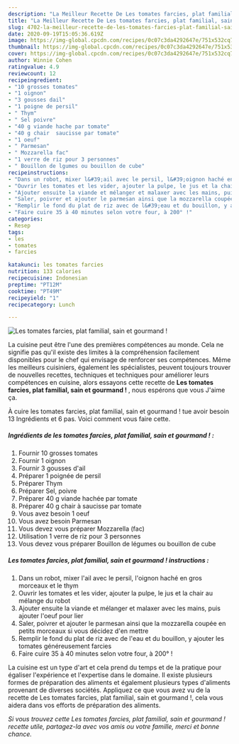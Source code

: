 ```yaml
---
description: "La Meilleur Recette De Les tomates farcies, plat familial, sain et gourmand !"
title: "La Meilleur Recette De Les tomates farcies, plat familial, sain et gourmand !"
slug: 4702-la-meilleur-recette-de-les-tomates-farcies-plat-familial-sain-et-gourmand
date: 2020-09-19T15:05:36.619Z
image: https://img-global.cpcdn.com/recipes/0c07c3da4292647e/751x532cq70/les-tomates-farcies-plat-familial-sain-et-gourmand-photo-principale-de-la-recette.jpg
thumbnail: https://img-global.cpcdn.com/recipes/0c07c3da4292647e/751x532cq70/les-tomates-farcies-plat-familial-sain-et-gourmand-photo-principale-de-la-recette.jpg
cover: https://img-global.cpcdn.com/recipes/0c07c3da4292647e/751x532cq70/les-tomates-farcies-plat-familial-sain-et-gourmand-photo-principale-de-la-recette.jpg
author: Winnie Cohen
ratingvalue: 4.9
reviewcount: 12
recipeingredient:
- "10 grosses tomates"
- "1 oignon"
- "3 gousses dail"
- "1 poigne de persil"
- " Thym"
- " Sel poivre"
- "40 g viande hache par tomate"
- "40 g chair  saucisse par tomate"
- "1 oeuf"
- " Parmesan"
- " Mozzarella fac"
- "1 verre de riz pour 3 personnes"
- " Bouillon de lgumes ou bouillon de cube"
recipeinstructions:
- "Dans un robot, mixer l&#39;ail avec le persil, l&#39;oignon haché en gros morceaux et le thym"
- "Ouvrir les tomates et les vider, ajouter la pulpe, le jus et la chair au mélange du robot"
- "Ajouter ensuite la viande et mélanger et malaxer avec les mains, puis ajouter l&#39;oeuf pour lier"
- "Saler, poivrer et ajouter le parmesan ainsi que la mozzarella coupée en petits morceaux si vous décidez d&#39;en mettre"
- "Remplir le fond du plat de riz avec de l&#39;eau et du bouillon, y ajouter les tomates généreusement farcies"
- "Faire cuire 35 à 40 minutes selon votre four, à 200° !"
categories:
- Resep
tags:
- les
- tomates
- farcies

katakunci: les tomates farcies 
nutrition: 133 calories
recipecuisine: Indonesian
preptime: "PT12M"
cooktime: "PT49M"
recipeyield: "1"
recipecategory: Lunch

---
```



![Les tomates farcies, plat familial, sain et gourmand !](https://img-global.cpcdn.com/recipes/0c07c3da4292647e/751x532cq70/les-tomates-farcies-plat-familial-sain-et-gourmand-photo-principale-de-la-recette.jpg)

La cuisine peut être l'une des premières compétences au monde. Cela ne signifie pas qu'il existe des limites à la compréhension facilement disponibles pour le chef qui envisage de renforcer ses compétences. Même les meilleurs cuisiniers, également les spécialistes, peuvent toujours trouver de nouvelles recettes, techniques et techniques pour améliorer leurs compétences en cuisine, alors essayons cette recette de <strong> Les tomates farcies, plat familial, sain et gourmand ! </strong>, nous espérons que vous J'aime ça.

<!--inarticleads1-->

À cuire les tomates farcies, plat familial, sain et gourmand ! tue avoir besoin 13 Ingrédients et 6 pas. Voici comment vous faire cette.

##### Ingrédients de les tomates farcies, plat familial, sain et gourmand ! :

1. Fournir 10 grosses tomates
1. Fournir 1 oignon
1. Fournir 3 gousses d&#39;ail
1. Préparer 1 poignée de persil
1. Préparer  Thym
1. Préparer  Sel, poivre
1. Préparer 40 g viande hachée par tomate
1. Préparer 40 g chair à saucisse par tomate
1. Vous avez besoin 1 oeuf
1. Vous avez besoin  Parmesan
1. Vous devez vous préparer  Mozzarella (fac)
1. Utilisation 1 verre de riz pour 3 personnes
1. Vous devez vous préparer  Bouillon de légumes ou bouillon de cube




<!--inarticleads2-->

##### Les tomates farcies, plat familial, sain et gourmand ! instructions :

1. Dans un robot, mixer l&#39;ail avec le persil, l&#39;oignon haché en gros morceaux et le thym
1. Ouvrir les tomates et les vider, ajouter la pulpe, le jus et la chair au mélange du robot
1. Ajouter ensuite la viande et mélanger et malaxer avec les mains, puis ajouter l&#39;oeuf pour lier
1. Saler, poivrer et ajouter le parmesan ainsi que la mozzarella coupée en petits morceaux si vous décidez d&#39;en mettre
1. Remplir le fond du plat de riz avec de l&#39;eau et du bouillon, y ajouter les tomates généreusement farcies
1. Faire cuire 35 à 40 minutes selon votre four, à 200° !




<!--inarticleads1-->

<p>
La cuisine est un type d'art et cela prend du temps et de la pratique pour égaliser l'expérience et l'expertise dans le domaine. Il existe plusieurs formes de préparation des aliments et également plusieurs types d'aliments provenant de diverses sociétés. Appliquez ce que vous avez vu de la recette de Les tomates farcies, plat familial, sain et gourmand !, cela vous aidera dans vos efforts de préparation des aliments.
</p>

<p>
<i>Si vous trouvez cette Les tomates farcies, plat familial, sain et gourmand ! recette utile, partagez-la avec vos amis ou votre famille, merci et bonne chance.</i>
</p>
